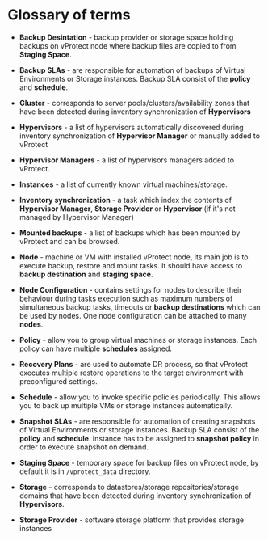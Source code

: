 # Glossary of terms

* **Backup Desintation** - backup provider or storage space holding backups on vProtect node where backup files are copied to from **Staging Space**.

* **Backup SLAs** - are responsible for automation of backups of Virtual Environments or Storage instances. Backup SLA consist of the **policy** and **schedule**.
* **Cluster** - corresponds to server pools/clusters/availability zones that have been detected during inventory synchronization of **Hypervisors**
* **Hypervisors** - a list of hypervisors automatically discovered during inventory synchronization of **Hypervisor Manager** or manually added to vProtect
* **Hypervisor Managers** - a list of hypervisors managers added to vProtect.
* **Instances** - a list of currently known virtual machines/storage.
* **Inventory synchronization** - a task which index the contents of **Hypervisor Manager**, **Storage Provider** or **Hypervisor** (if it's not managed by Hypervisor Manager)
* **Mounted backups** - a list of backups which has been mounted by vProtect and can be browsed.
* **Node** - machine or VM with installed vProtect node, its main job is to execute backup, restore and mount tasks. It should have access to **backup destination** and **staging space**.
* **Node Configuration** - contains settings for nodes to describe their behaviour during tasks execution such as maximum numbers of simultaneous backup tasks, timeouts or **backup destinations** which can be used by nodes. One node configuration can be attached to many **nodes**.
* **Policy** - allow you to group virtual machines or storage instances. Each policy can have multiple **schedules** assigned.
* **Recovery Plans** - are used to automate DR process, so that vProtect executes multiple restore operations to the target environment with preconfigured settings.
* **Schedule** - allow you to invoke specific policies periodically. This allows you to back up multiple VMs or storage instances automatically.
* **Snapshot SLAs** - are responsible for automation of creating snapshots of Virtual Environments or storage instances. Backup SLA consist of the **policy** and **schedule**. Instance has to be assigned to **snapshot policy** in order to execute snapshot on demand.
* **Staging Space** - temporary space for backup files on vProtect node, by default it is in `/vprotect_data` directory.
* **Storage** - corresponds to datastores/storage repositories/storage domains that have been detected during inventory synchronization of **Hypervisors**.
* **Storage Provider** - software storage platform that provides storage instances